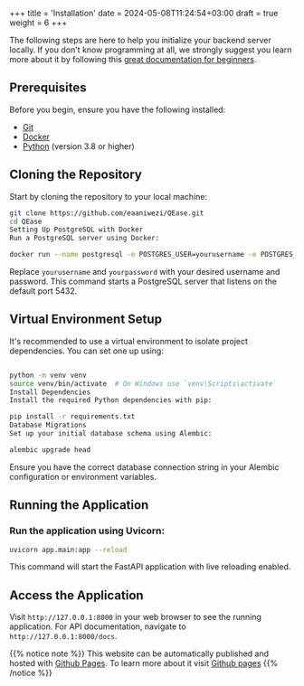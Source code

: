 +++
title = 'Installation'
date = 2024-05-08T11:24:54+03:00
draft = true
weight = 6
+++

The following steps are here to help you initialize your backend server locally. If you don't know programming at all, we strongly suggest you learn more about it by following this [great documentation for beginners](https://www.python.org/about/gettingstarted/).

## Prerequisites
Before you begin, ensure you have the following installed:
- [Git](https://git-scm.com/downloads)
- [Docker](https://www.docker.com/products/docker-desktop)
- [Python](https://www.python.org/downloads/) (version 3.8 or higher)

## Cloning the Repository

Start by cloning the repository to your local machine:

```bash
git clone https://github.com/eaaniwezi/QEase.git
cd QEase
Setting Up PostgreSQL with Docker
Run a PostgreSQL server using Docker:
```

``` bash
docker run --name postgresql -e POSTGRES_USER=yourusername -e POSTGRES_PASSWORD=yourpassword -p 5432:5432 -d postgres
```

Replace `yourusername` and `yourpassword` with your desired username and password. This command starts a PostgreSQL server that listens on the default port 5432.

## Virtual Environment Setup
It's recommended to use a virtual environment to isolate project dependencies. You can set one up using:

```bash

python -m venv venv
source venv/bin/activate  # On Windows use `venv\Scripts\activate`
Install Dependencies
Install the required Python dependencies with pip:
```

```bash
pip install -r requirements.txt
Database Migrations
Set up your initial database schema using Alembic:
```

```bash
alembic upgrade head
```
Ensure you have the correct database connection string in your Alembic configuration or environment variables.

## Running the Application
### Run the application using Uvicorn:

``` bash
uvicorn app.main:app --reload
``` 
This command will start the FastAPI application with live reloading enabled.

## Access the Application
Visit `http://127.0.0.1:8000` in your web browser to see the running application. For API documentation, navigate to `http://127.0.0.1:8000/docs`.

{{% notice note %}}
This website can be automatically published and hosted with [Github Pages](https://pages.github.com/). To learn more about it visit [Github pages](https://gohugo.io/hosting-and-deployment/hosting-on-github/)
{{% /notice %}}